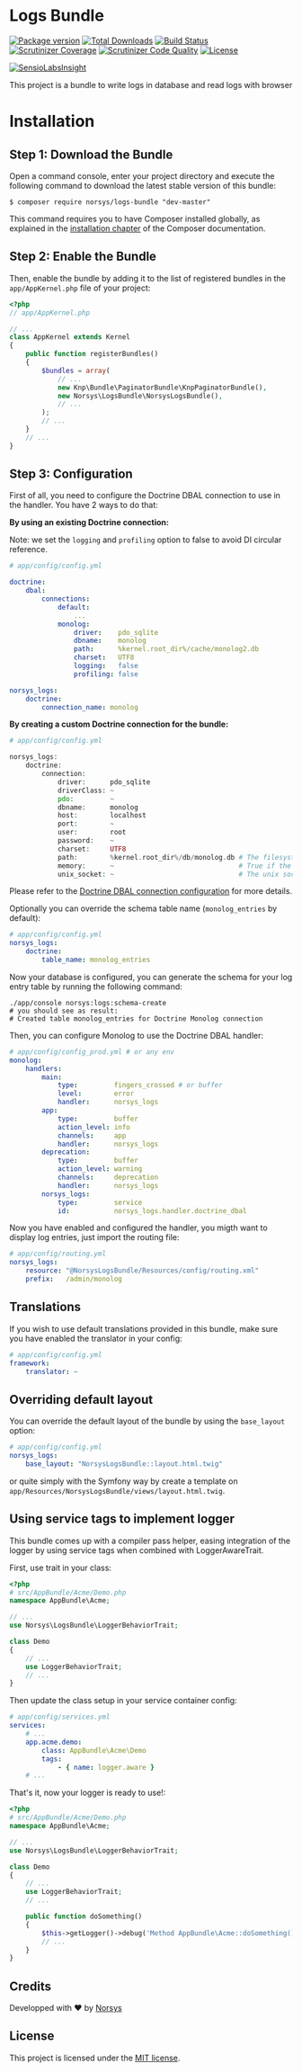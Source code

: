 # Logs Bundle

[![Package version](https://img.shields.io/packagist/v/norsys/logs-bundle.svg?style=flat-square)](https://packagist.org/packages/norsys/logs-bundle)
[![Total Downloads](https://img.shields.io/packagist/dt/norsys/logs-bundle.svg?style=flat-square)](https://packagist.org/packages/norsys/logs-bundle)
[![Build Status](https://img.shields.io/travis/M6Web/ApiExceptionBundle/master.svg?style=flat-square)](https://travis-ci.org/M6Web/ApiExceptionBundle)
[![Scrutinizer Coverage](https://img.shields.io/scrutinizer/coverage/g/norsys/logs-bundle.svg?style=flat-square)](https://scrutinizer-ci.com/g/norsys/logs-bundle/?branch=master)
[![Scrutinizer Code Quality](https://img.shields.io/scrutinizer/g/norsys/logs-bundle.svg?style=flat-square)](https://scrutinizer-ci.com/g/norsys/logs-bundle/?branch=master)
[![License](https://img.shields.io/github/license/norsys/logs-bundle.svg?style=flat-square)](https://github.com/norsys/logs-bundle/blob/master/LICENSE)

[![SensioLabsInsight](https://insight.sensiolabs.com/projects/c4f06306-b25a-40ef-96c6-b423cbcbe318/big.png)](https://insight.sensiolabs.com/projects/c4f06306-b25a-40ef-96c6-b423cbcbe318)

This project is a bundle to write logs in database and read logs with browser

Installation
============

Step 1: Download the Bundle
---------------------------

Open a command console, enter your project directory and execute the
following command to download the latest stable version of this bundle:

```console
$ composer require norsys/logs-bundle "dev-master"
```

This command requires you to have Composer installed globally, as explained
in the [installation chapter](https://getcomposer.org/doc/00-intro.md)
of the Composer documentation.

Step 2: Enable the Bundle
-------------------------

Then, enable the bundle by adding it to the list of registered bundles
in the `app/AppKernel.php` file of your project:


```php
<?php
// app/AppKernel.php

// ...
class AppKernel extends Kernel
{
    public function registerBundles()
    {
        $bundles = array(
            // ...
            new Knp\Bundle\PaginatorBundle\KnpPaginatorBundle(),
            new Norsys\LogsBundle\NorsysLogsBundle(),
            // ...
        );
        // ...
    }
    // ...
}
```

Step 3: Configuration
----------------------

First of all, you need to configure the Doctrine DBAL connection to use in the handler. You have 2 ways to do that:

**By using an existing Doctrine connection:**

Note: we set the `logging` and `profiling` option to false to avoid DI circular reference.

```yaml
# app/config/config.yml

doctrine:
    dbal:
        connections:
            default:
                ...
            monolog:
                driver:    pdo_sqlite
                dbname:    monolog
                path:      %kernel.root_dir%/cache/monolog2.db
                charset:   UTF8
                logging:   false
                profiling: false

norsys_logs:
    doctrine:
        connection_name: monolog
```

**By creating a custom Doctrine connection for the bundle:**

```php
# app/config/config.yml

norsys_logs:
    doctrine:
        connection:
            driver:      pdo_sqlite
            driverClass: ~
            pdo:         ~
            dbname:      monolog
            host:        localhost
            port:        ~
            user:        root
            password:    ~
            charset:     UTF8
            path:        %kernel.root_dir%/db/monolog.db # The filesystem path to the database file for SQLite
            memory:      ~                               # True if the SQLite database should be in-memory (non-persistent)
            unix_socket: ~                               # The unix socket to use for MySQL
```

Please refer to the [Doctrine DBAL connection configuration](http://docs.doctrine-project.org/projects/doctrine-dbal/en/latest/reference/configuration.html#configuration) for more details.

Optionally you can override the schema table name (`monolog_entries` by default):

``` yaml
# app/config/config.yml
norsys_logs:
    doctrine:
        table_name: monolog_entries
```

Now your database is configured, you can generate the schema for your log entry table by running the following command:

```
./app/console norsys:logs:schema-create
# you should see as result:
# Created table monolog_entries for Doctrine Monolog connection
```

Then, you can configure Monolog to use the Doctrine DBAL handler:

```yaml
# app/config/config_prod.yml # or any env
monolog:
    handlers:
        main:
            type:         fingers_crossed # or buffer
            level:        error
            handler:      norsys_logs
        app:
            type:         buffer
            action_level: info
            channels:     app
            handler:      norsys_logs
        deprecation:
            type:         buffer
            action_level: warning
            channels:     deprecation
            handler:      norsys_logs
        norsys_logs:
            type:         service
            id:           norsys_logs.handler.doctrine_dbal
```

Now you have enabled and configured the handler, you migth want to display log entries, just import the routing file:

``` yaml
# app/config/routing.yml
norsys_logs:
    resource: "@NorsysLogsBundle/Resources/config/routing.xml"
    prefix:   /admin/monolog
```

Translations
------------

If you wish to use default translations provided in this bundle, make sure you have enabled the translator in your config:

``` yaml
# app/config/config.yml
framework:
    translator: ~
```

Overriding default layout
-------------------------

You can override the default layout of the bundle by using the `base_layout` option:

``` yaml
# app/config/config.yml
norsys_logs:
    base_layout: "NorsysLogsBundle::layout.html.twig"
```

or quite simply with the Symfony way by create a template on `app/Resources/NorsysLogsBundle/views/layout.html.twig`.


Using service tags to implement logger
--------------------------------------

This bundle comes up with a compiler pass helper, easing integration of the logger by using service tags when combined with LoggerAwareTrait.


First, use trait in your class:


```php
<?php
# src/AppBundle/Acme/Demo.php
namespace AppBundle\Acme;

// ...
use Norsys\LogsBundle\LoggerBehaviorTrait;

class Demo
{
    // ...
    use LoggerBehaviorTrait;
    // ...
}
```

Then update the class setup in your service container config:

```yaml
# app/config/services.yml
services:
    # ...
    app.acme.demo:
        class: AppBundle\Acme\Demo
        tags:
            - { name: logger.aware }
    # ...
```


That's it, now your logger is ready to use!:


```php
<?php
# src/AppBundle/Acme/Demo.php
namespace AppBundle\Acme;

// ...
use Norsys\LogsBundle\LoggerBehaviorTrait;

class Demo
{
    // ...
    use LoggerBehaviorTrait;
    // ...

    public function doSomething()
    {
        $this->getLogger()->debug('Method AppBundle\Acme::doSomething() was called');
        // ...
    }
}
```

## Credits
Developped with :heart: by [Norsys](https://www.norsys.fr/)

## License

This project is licensed under the [MIT license](LICENSE).
